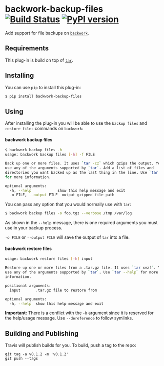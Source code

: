# backwork-backup-files [![Build Status](https://travis-ci.org/IBM/backwork-backup-files.svg?branch=master)](https://travis-ci.org/IBM/backwork-backup-files) [![PyPI version](https://badge.fury.io/py/backwork-backup-files.svg)](https://badge.fury.io/py/backwork-backup-files)

Add support for file backups on [`backwork`](https://github.com/IBM/backwork).

## Requirements
This plug-in is build on top of [`tar`](https://linux.die.net/man/1/tar).

## Installing
You can use `pip` to install this plug-in:
```sh
$ pip install backwork-backup-files
```

## Using
After installing the plug-in you will be able to use the `backup files` and `restore files` commands
on `backwork`:

#### backwork backup files

```sh
$ backwork backup files -h
usage: backwork backup files [-h] -f FILE

Back up one or more files. It uses `tar -cz` which gzips the output. You can
use any of the arguments supported by `tar`. Add a list of files and
directories you want backed up as the last thing in the line. Use `tar --help`
for more information.

optional arguments:
  -h, --help            show this help message and exit
  -o FILE, --output FILE  output gzipped file path
```

You can pass any option that you would normally use with `tar`:

```sh
$ backwork backup files -o foo.tgz --verbose /tmp /var/log
```

As shown in the `--help` message, there is one required arguments you
must use in your backup process.

`-o FILE` or `--output FILE` will save the output of `tar` into a
file.

#### backwork restore files

```sh
usage: backwork restore files [-h] input

Restore up one or more files from a .tar.gz file. It uses `tar xvzf`. You can
use any of the arguments supported by `tar`. Use `tar --help` for more
information.

positional arguments:
  input       .tar.gz file to restore from

optional arguments:
  -h, --help  show this help message and exit
```

**Important:** There is a conflict with the `-h` argument since it is reserved
for the help/usage message. Use `--dereference` to follow symlinks.

## Building and Publishing

Travis will publish builds for you. To build, push a tag to the repo:

```
git tag -a v0.1.2 -m 'v0.1.2'
git push --tags
```
